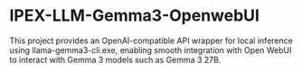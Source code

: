 # IPEX-LLM-Gemma3-OpenwebUI
This project provides an OpenAI-compatible API wrapper for local inference using llama-gemma3-cli.exe, enabling smooth integration with Open WebUI to interact with Gemma 3 models such as Gemma 3 27B.
